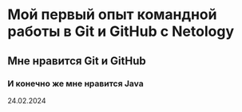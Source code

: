 # Мой первый опыт командной работы в Git и GitHub с Netology
## Мне нравится Git и GitHub
### И конечно же мне нравится Java

24.02.2024